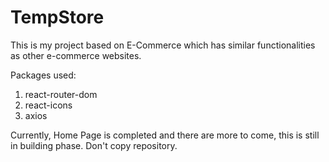 # TempStore

This is my project based on E-Commerce which has similar functionalities as other e-commerce websites.

Packages used:
1. react-router-dom
2. react-icons
3. axios

Currently, Home Page is completed and there are more to come, this is still in building phase.
Don't copy repository.
